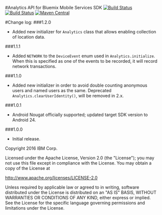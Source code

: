 #Analytics API for Bluemix Mobile Services SDK
[![Build Status](https://travis-ci.org/ibm-bluemix-mobile-services/mfp-clientsdk-android-analyticsspec.svg?branch=master)](https://travis-ci.org/ibm-bluemix-mobile-services/mfp-clientsdk-android-analyticsspec)
[![Build Status](https://travis-ci.org/ibm-bluemix-mobile-services/mfp-clientsdk-android-analyticsspec.svg?branch=development)](https://travis-ci.org/ibm-bluemix-mobile-services/mfp-clientsdk-android-analyticsspec)
[![Maven Central](https://maven-badges.herokuapp.com/maven-central/com.ibm.mobilefirstplatform.clientsdk.android/analyticsapi/badge.svg)](https://maven-badges.herokuapp.com/maven-central/com.ibm.mobilefirstplatform.clientsdk.android/analyticsapi)

#Change log:
###1.2.0
- Added new initializer for `Analytics` class that allows enabling collection of location data.

###1.1.1
- Added `NETWORK` to the `DeviceEvent` enum used in `Analytics.initialize`. When this is specified as one of the events to be recorded, it will record network transactions.

###1.1.0
- Added new initializer in order to avoid double counting anonymous users and named users as the same. Deprecated `Analytics.clearUserIdentity()`, will be removed in 2.x.

###1.0.1
- Android Nougat officially supported; updated target SDK version to Android 24.

###1.0.0
- Initial release.

Copyright 2016 IBM Corp.

Licensed under the Apache License, Version 2.0 (the "License");
you may not use this file except in compliance with the License.
You may obtain a copy of the License at

http://www.apache.org/licenses/LICENSE-2.0

Unless required by applicable law or agreed to in writing, software
distributed under the License is distributed on an "AS IS" BASIS,
WITHOUT WARRANTIES OR CONDITIONS OF ANY KIND, either express or implied.
See the License for the specific language governing permissions and
limitations under the License.

